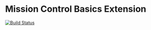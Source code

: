 # Mission Control Basics Extension

[![Build Status](https://travis-ci.org/space-race/mc-ext-basics.svg?branch=master)](https://travis-ci.org/space-race/mc-ext-basics)
